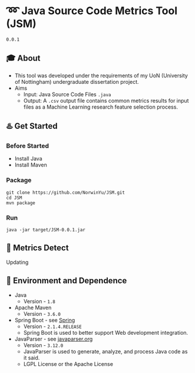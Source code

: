 # :loop: Java Source Code Metrics Tool  (JSM)

```
0.0.1
```

## :mortar_board: About

- This tool was developed under the requirements of my UoN (University of Nottingham) undergraduate dissertation project.
- Aims
  - Input: Java Source Code Files `.java`
  - Output: A `.csv` output file contains common metrics results for input files as a Machine Learning research feature selection process.

## :hotsprings: Get Started

### Before Started 

- Install Java
- Install Maven

### Package

```shell
git clone https://github.com/NorwinYu/JSM.git
cd JSM
mvn package
```

### Run

```shell
java -jar target/JSM-0.0.1.jar
```

## :mag_right: Metrics Detect

Updating

## :hammer: Environment and Dependence

- Java 
  - Version - `1.8`
- Apache Maven 
  - Version - `3.6.0`
- Spring Boot - see [Spring](<https://spring.io/>)
  - Version - `2.1.4.RELEASE`
  - Spring Boot is used to better support Web development integration.
- JavaParser - see [javaparser.org](<https://javaparser.org/>)
  - Version - `3.12.0`
  - JavaParser is used to generate, analyze, and process Java code as it said.
  -  LGPL License or the Apache License

